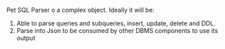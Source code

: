 Pet SQL Parser o a complex object. 
Ideally it will be:
1) Able to parse queries and subqueries, insert, update, delete and DDL.
2) Parse into Json to be consumed by other DBMS components to use its output
